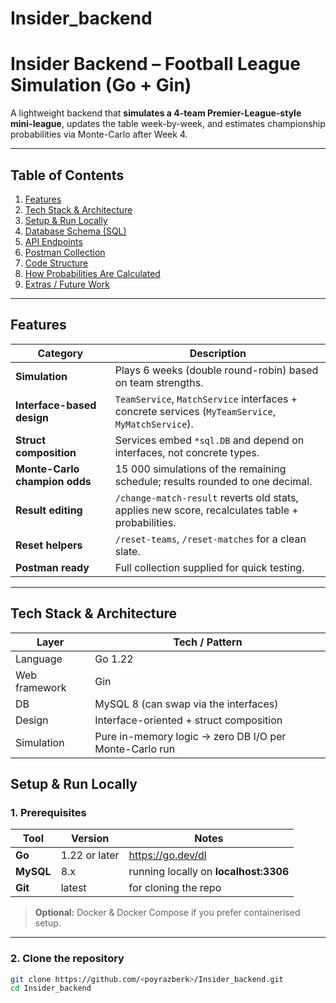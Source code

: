 # Insider_backend

# Insider Backend – Football League Simulation (Go + Gin)

A lightweight backend that **simulates a 4-team Premier-League-style mini-league**, updates the table week-by-week, and estimates championship probabilities via Monte-Carlo after Week 4.

---

## Table of Contents
1. [Features](#-features)  
2. [Tech Stack & Architecture](#-tech-stack--architecture)  
3. [Setup & Run Locally](#-setup--run-locally)  
4. [Database Schema (SQL)](#-database-schema-sql)  
5. [API Endpoints](#-api-endpoints)  
6. [Postman Collection](#-postman-collection)  
7. [Code Structure](#-code-structure)  
8. [How Probabilities Are Calculated](#-how-probabilities-are-calculated)  
9. [Extras / Future Work](#-extras--future-work)

---

## Features
| Category | Description |
|----------|-------------|
| **Simulation** | Plays 6 weeks (double round-robin) based on team strengths. |
| **Interface-based design** | `TeamService`, `MatchService` interfaces + concrete services (`MyTeamService`, `MyMatchService`). |
| **Struct composition** | Services embed `*sql.DB` and depend on interfaces, not concrete types. |
| **Monte-Carlo champion odds** | 15 000 simulations of the remaining schedule; results rounded to one decimal. |
| **Result editing** | `/change-match-result` reverts old stats, applies new score, recalculates table + probabilities. |
| **Reset helpers** | `/reset-teams`, `/reset-matches` for a clean slate. |
| **Postman ready** | Full collection supplied for quick testing. |

---

## Tech Stack & Architecture
| Layer | Tech / Pattern |
|-------|----------------|
| Language | Go 1.22 |
| Web framework | Gin |
| DB | MySQL 8 (can swap via the interfaces) |
| Design | Interface-oriented + struct composition |
| Simulation | Pure in-memory logic → zero DB I/O per Monte-Carlo run |


## Setup & Run Locally  

### 1. Prerequisites  
| Tool | Version | Notes |
|------|---------|-------|
| **Go** | 1.22 or later | https://go.dev/dl  
| **MySQL** | 8.x | running locally on **localhost:3306**  
| **Git** | latest | for cloning the repo |

> **Optional:** Docker & Docker Compose if you prefer containerised setup.

---

### 2. Clone the repository  

```bash
git clone https://github.com/<poyrazberk>/Insider_backend.git
cd Insider_backend






